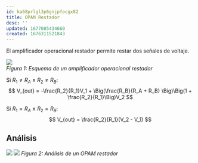 ```yaml
---
id: ka68prlgl3p6gnjpfocgx82
title: OPAM Restador
desc: ''
updated: 1677085434660
created: 1676311521843
---
```


El amplificador operacional restador permite restar dos señales de voltaje.

![](/assets/images/![](/assets/images/2023-02-13-14-09-02.png)%20%20.png)   
_Figura 1: Esquema de un amplificador operacional restador_

Si $R_1 \not= R_A \land R_2 \not= R_B$:
$$
  V_{out} = -\frac{R_2}{R_1}V_1 + \Big(\frac{R_B}{R_A + R_B} \Big)\Big(1 + \frac{R_2}{R_1}\Big)V_2
$$

Si $R_1 = R_A \land R_2 = R_B$:
$$
  V_{out} = \frac{R_2}{R_1}(V_2 - V_1)
$$

## Análisis

![](/assets/images/2023-02-13-14-19-27.png)
![](/assets/images/2023-02-13-14-19-38.png)
_Figura 2: Análisis de un OPAM restador_